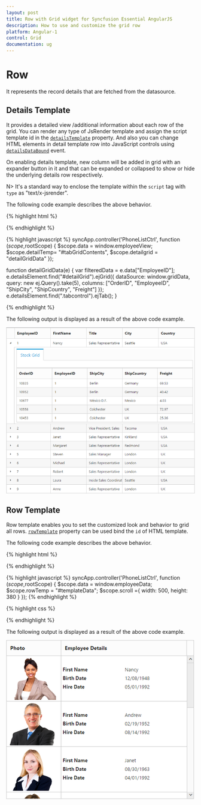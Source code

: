```yaml
---
layout: post
title: Row with Grid widget for Syncfusion Essential AngularJS
description: How to use and customize the grid row
platform: Angular-1
control: Grid
documentation: ug
--- 
```

# Row

It represents the record details that are fetched from the datasource.

## Details Template

It provides a detailed view /additional information about each row of the grid. You can render any type of JsRender template and assign the script template id in the [`detailsTemplate`](http://help.syncfusion.com/api/js/ejgrid#members:detailstemplate "detailsTemplate") property. And also you can change HTML elements in detail template row into JavaScript controls using [`detailsDataBound`](http://help.syncfusion.com/api/js/ejgrid#events:detailsdatabound "detailsDataBound") event.

On enabling details template, new column will be added in grid with an expander button in it and that can be expanded or collapsed to show or hide the underlying details row respectively.

N> It's a standard way to enclose the template within the `script` tag with `type` as "text/x-jsrender".

The following code example describes the above behavior.

{% highlight html %}
  <body ng-controller="PhoneListCtrl">
      <div id="Grid" ej-grid e-datasource="data" e-allowpaging="true" e-detailstemplate="detailTemp"  e-detailsdatabound="detailgrid">
        <div e-columns>
            <div e-column e-field="EmployeeID" ></div>
            <div e-column e-field="FirstName" ></div>
            <div e-column e-field="Title" ></div>
            <div e-column e-field="City" ></div>
            <div e-column e-field="Country"></div>
        </div>
    </div>
    <script id="tabGridContents" type="text/x-jsrender">
        <div class="tabcontrol" id="Test">
            <ul>
                <li><a href="#gridTab{{:EmployeeID}}">Stock Grid</a></li>
            </ul>
            <div id="gridTab{{:EmployeeID}}">
                <div id="detailGrid"></div>
            </div>
        </div>
    </script>
{% endhighlight %}

{% highlight javascript %}
      syncApp.controller('PhoneListCtrl', function ($scope,$rootScope) {
            $scope.data = window.employeeView;
            $scope.detailTemp= "#tabGridContents",
            $scope.detailgrid = "detailGridData"
     });
     
   function detailGridData(e) {
            var filteredData = e.data["EmployeeID"];
            e.detailsElement.find("#detailGrid").ejGrid({
                dataSource: window.gridData,
                query: new ej.Query().take(5),
                columns: ["OrderID", "EmployeeID", "ShipCity", "ShipCountry", "Freight"]
            });
            e.detailsElement.find(".tabcontrol").ejTab();
        }

{% endhighlight %}

The following output is displayed as a result of the above code example.

![](Row_images/Row_img1.png)


## Row Template

Row template enables you to set the customized look and behavior to grid all rows. [`rowTemplate`](http://help.syncfusion.com/api/js/ejgrid#members:rowtemplate "rowTemplate") property can be used bind the `id` of HTML template.

The following code example describes the above behavior.

{% highlight html %}
  <div ng-controller="PhoneListCtrl">
      <div id="Grid" ej-grid e-datasource="data" e-allowpaging="true" e-allowscrolling="true" e-pagesettings-pagesize="5" e-pagesettings-pagecount="2" e-rowTemplate="rowTemp" e-allowscrolling="true" e-scrollsettings="scroll" >
			<div e-columns>
				<div e-column e-field="Photo" e-headertext="Photo" e-width="30"></div>
				<div e-column e-headertext="Employee Details" e-width="70"></div>
			 </div>
		</div>
   </div>
       
<script id="templateData" type="text/x-jsrender">
          <tr>
            <td class="photo">
                <img src="~/../Content/images/Employees/{{:EmployeeID}}.png" alt="{{:EmployeeID}}" />
            </td>
            <td class="details">
                <table class="CardTable" cellpadding="3" cellspacing="2">
                    <colgroup>
                        <col width="50%">
                        <col width="50%">
                    </colgroup>
                    <tbody>
                        <tr>
                            <td class="CardHeader">First Name </td>
                            <td>{{:FirstName}} </td>
                        </tr>
                        <tr>
                            <td class="CardHeader">Birth Date
                            </td>
                            <td>{{:BirthDate}}
                            </td>
                        </tr>
                        <tr>
                            <td class="CardHeader">Hire Date
                            </td>
                            <td>{{:HireDate}}
                            </td>
                        </tr>
                    </tbody>
                </table>
            </td>
        </tr>       
    </script>
 
 {% endhighlight %}

{% highlight javascript %}
       syncApp.controller('PhoneListCtrl', function ($scope,$rootScope) {
            $scope.data = window.employeeData;
            $scope.rowTemp = "#templateData";
            $scope.scroll ={ width: 500, height: 380 }
        });
  {% endhighlight %}

{% highlight css %}
  <style type="text/css" class="cssStyles">
        .photo img
        {
            width: 130px;
			height: 115px;
        }

        .photo, .details
        {
            border-color: #c4c4c4;
            border-style: solid;
        }

        .photo
        {
            border-width: 1px 0px 0px 0px;
        }

        .details
        {
            border-width: 1px 0px 0px 1px;
        }
		 #RowGrid tbody tr td
        {
            vertical-align: middle;
        }

            .details > table
            {
                width: 100%;
            }

        .CardHeader
        {
            font-weight: bolder;
        }
		td
		{
			padding: 2px 2px 3px 2px;
		}
    </style>

{% endhighlight %}

   
The following output is displayed as a result of the above code example.

![](Row_images/Row_img3.png)
